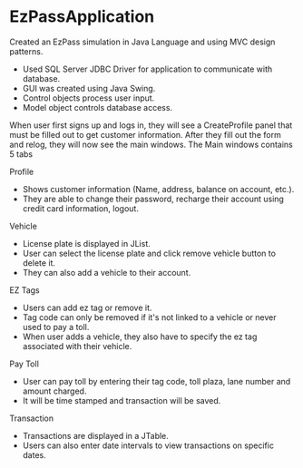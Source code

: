 # EzPassApplication
Created an EzPass simulation in Java Language and using MVC design patterns.
- Used SQL Server JDBC Driver for application to communicate with database.
- GUI was created using Java Swing.
- Control objects process user input.
- Model object controls database access.

When user first signs up and logs in, they will see a CreateProfile panel that must be filled out to get customer information. After they fill out the form and relog, they will now see the main windows. The Main windows contains 5 tabs

Profile
- Shows customer information (Name, address, balance on account, etc.).
- They are able to change their password, recharge their account using credit card information, logout.

Vehicle
- License plate is displayed in JList.
- User can select the license plate and click remove vehicle button to delete it.
- They can also add a vehicle to their account.

EZ Tags
- Users can add ez tag or remove it.
- Tag code can only be removed if it's not linked to a vehicle or never used to pay a toll.
- When user adds a vehicle, they also have to specify the ez tag associated with their vehicle.

Pay Toll
- User can pay toll by entering their tag code, toll plaza, lane number and amount charged. 
- It will be time stamped and transaction will be saved.

Transaction
- Transactions are displayed in a JTable.
- Users can also enter date intervals to view transactions on specific dates.
